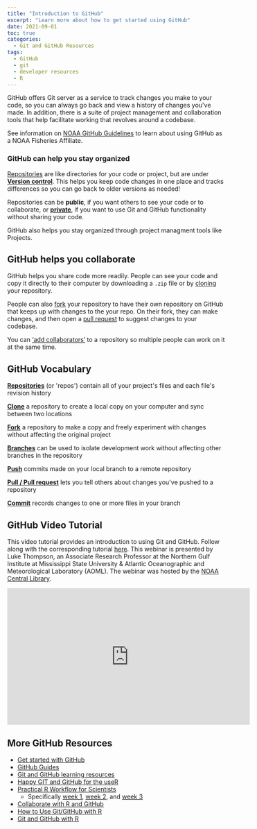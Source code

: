 ```yaml
---
title: "Introduction to GitHub"
excerpt: "Learn more about how to get started using GitHub"
date: 2021-09-01
toc: true
categories:
  - Git and GitHub Resources
tags:
  - GitHub
  - git
  - developer resources
  - R
---
```


GitHub offers Git server as a service to track changes you make to your code, so you can always go back and view a history of changes you've made. In addition, there is a suite of project management and collaboration tools that help facilitate working that revolves around a codebase.

See information on [NOAA GitHub Guidelines](https://nmfs-ost.github.io/noaa-fit-resources/noaa%20resources/github-account/) to learn about using GitHub as a NOAA Fisheries Affiliate.

### GitHub can help you stay organized

[Repositories](https://docs.github.com/en/github/creating-cloning-and-archiving-repositories/creating-a-repository-on-github/about-repositories) are like directories for your code or project, but are under **[Version control](https://git-scm.com/book/en/v2/Getting-Started-About-Version-Control)**. This helps you keep code changes in one place and tracks differences so you can go back to older versions as needed!

Repositories can be **public**, if you want others to see your code or to collaborate, or **[private](https://docs.github.com/en/repositories/managing-your-repositorys-settings-and-features/managing-repository-settings/setting-repository-visibility)**, if you want to use Git and GitHub functionality without sharing your code. 

GitHub also helps you stay organized through project managment tools like Projects.

## GitHub helps you collaborate

GitHub helps you share code more readily. People can see your code and copy it directly to their computer by downloading a `.zip` file or by [cloning](https://docs.github.com/en/github/creating-cloning-and-archiving-repositories/cloning-a-repository-from-github/cloning-a-repository) your repository. 

People can also [fork](https://docs.github.com/en/pull-requests/collaborating-with-pull-requests/working-with-forks/about-forks) your repository to have their own repository on GitHub that keeps up with changes to the your repo. On their fork, they can make changes, and then open a [pull request](https://docs.github.com/en/github/collaborating-with-pull-requests/proposing-changes-to-your-work-with-pull-requests/about-pull-requests) to suggest changes to your codebase.

You can [‘add collaborators’](https://docs.github.com/en/account-and-profile/setting-up-and-managing-your-github-user-account/managing-access-to-your-personal-repositories/inviting-collaborators-to-a-personal-repository) to a repository so multiple people can work on it at the same time.

## GitHub Vocabulary

[**Repositories**](https://docs.github.com/en/github/creating-cloning-and-archiving-repositories/creating-a-repository-on-github/about-repositories) (or 'repos') contain all of your project's files and each file's revision history

[**Clone**](https://docs.github.com/en/github/creating-cloning-and-archiving-repositories/cloning-a-repository-from-github/cloning-a-repository) a repository to create a local copy on your computer and sync between two locations 

[**Fork**](https://docs.github.com/en/get-started/quickstart/fork-a-repo) a repository to make a copy and freely experiment with changes without affecting the original project

[**Branches**](https://docs.github.com/en/github/collaborating-with-pull-requests/proposing-changes-to-your-work-with-pull-requests/about-branches) can be used to isolate development work without affecting other branches in the repository

[**Push**](https://docs.github.com/en/get-started/using-git/pushing-commits-to-a-remote-repository) commits made on your local branch to a remote repository

[**Pull / Pull request**](https://docs.github.com/en/github/collaborating-with-pull-requests/proposing-changes-to-your-work-with-pull-requests/about-pull-requests) lets you tell others about changes you've pushed to a repository

[**Commit**](https://docs.github.com/en/github/committing-changes-to-your-project/creating-and-editing-commits/about-commits) records changes to one or more files in your branch

## GitHub Video Tutorial

This video tutorial provides an introduction to using Git and GitHub. Follow along with the corresponding tutorial [here](https://github.com/aomlomics/tutorials). This webinar is presented by Luke Thompson, an Associate Research Professor at the Northern Gulf Institute at Mississippi State University & Atlantic Oceanographic and Meteorological Laboratory (AOML). The webinar was hosted by the [NOAA Central Library](https://library.noaa.gov/). 

<iframe width="560" height="315" src="https://www.youtube.com/embed/LLWBv5nPQys" title="YouTube video player" frameborder="0" allow="accelerometer; autoplay; clipboard-write; encrypted-media; gyroscope; picture-in-picture" allowfullscreen></iframe>

## More GitHub Resources
- [Get started with GitHub](https://docs.github.com/en/get-started)
- [GitHub Guides](https://guides.github.com/)
- [Git and GitHub learning resources](https://docs.github.com/en/get-started/quickstart/git-and-github-learning-resources)
- [Happy GIT and GitHub for the useR](https://happygitwithr.com/)
- [Practical R Workflow for Scientists](https://rverse-tutorials.github.io)
  - Specifically [week 1](https://rverse-tutorials.github.io/RWorkflow-NWFSC-2021/week1.html), [week 2](https://rverse-tutorials.github.io/RWorkflow-NWFSC-2021/week2.html), and [week 3](https://rverse-tutorials.github.io/RWorkflow-NWFSC-2021/week3.html)
- [Collaborate with R and GitHub](https://noaa-iea.github.io/r3-train/collaborate.html)
- [How to Use Git/GitHub with R](https://rfortherestofus.com/2021/02/how-to-use-git-github-with-r/)
- [Git and GitHub with R](https://r-pkgs.org/git.html)
